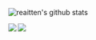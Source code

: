 ![reaitten's github stats](https://github-readme-stats.vercel.app/api?username=reaitten&show_icons=true&theme=dark&count_private=true)

<a href="https://t.me/ori001">
  <img src="https://img.shields.io/badge/@hafitzXD-blue?style=social&logo=Telegram"/></a>
  
<a href="https://github.com/anuraghazra/convoychat">
<img align="left" src="https://github-readme-stats.vercel.app/api/top-langs/?username=reaitten&theme=dark" />
</a>

<!-- BLOG-POST-LIST:START -->
<!-- BLOG-POST-LIST:END -->


